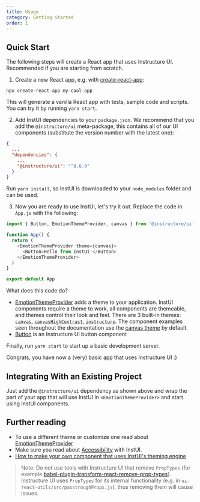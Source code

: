 ```yaml
---
title: Usage
category: Getting Started
order: 1
---
```


## Quick Start

The following steps will create a React app that uses Instructure UI. Recommended if you are starting from scratch.

1. Create a new React app, e.g. with [create-react-app](https://reactjs.org/docs/create-a-new-react-app.html):

```shell
npx create-react-app my-cool-app
```

This will generate a vanilla React app with tests, sample code and scripts. You can try it by running `yarn start`.

2. Add InstUI dependencies to your `package.json`. We recommend that you add the `@instructure/ui` meta-package, this contains all of our UI components (substitute the version number with the latest one):

```json
{
  ...
  "dependencies": {
    ...
    "@instructure/ui": "^8.6.9"
  }
}
```

Run `yarn install`, so InstUI is downloaded to your `node_modules` folder and can be used.

3. Now you are ready to use InstUI, let's try it out. Replace the code in `App.js` with the following:

```javascript
import { Button, EmotionThemeProvider, canvas } from '@instructure/ui'

function App() {
  return (
    <EmotionThemeProvider theme={canvas}>
      <Button>Hello from InstUI!</Button>
    </EmotionThemeProvider>
  )
}

export default App
```

What does this code do?

- [EmotionThemeProvider](#EmotionThemeProvider) adds a theme to your application. InstUI components require a theme to work, all components are themeable, and themes control their look and feel. There are 3 built-in themes: [`canvas`](#canvas), [`canvasHighContrast`](#canvas-high-contrast), [`instructure`](#instructure). The component examples seen throughout the documentation use the [canvas theme](#canvas) by default.
- [Button](#Button) is an Instructure UI button component

Finally, run `yarn start` to start up a basic development server.

Congrats, you have now a (very) basic app that uses Instructure UI :)

## Integrating With an Existing Project

Just add the `@instructure/ui` dependency as shown above and wrap the part of your app that will use InstUI in `<EmotionThemeProvider>` and start using InstUI components.

## Further reading

- To use a different theme or customize one read about [EmotionThemeProvider](#EmotionThemeProvider)
- Make sure you read about [Accessibility](#accessibility) with InstUI.
- [How to make your own component that uses InstUI's theming engine](#emotion)

> Note: Do not use tools with Instructure UI that remove `PropTypes` (for example
> [babel-plugin-transform-react-remove-prop-types](https://github.com/oliviertassinari/babel-plugin-transform-react-remove-prop-types)).
> Instructure UI uses `PropTypes` for its internal functionality (e.g. in
> `ui-react-utils/src/passtroughProps.js`), thus removing them will cause issues.
